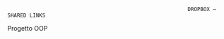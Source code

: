                                                              DROPBOX – SHARED LINKS
															 
													

Progetto OOP
